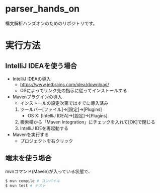 # parser_hands_on

構文解析ハンズオンのためのリポジトリです。

# 実行方法

## IntelliJ IDEAを使う場合

* IntelliJ IDEAの導入
  * https://www.jetbrains.com/idea/download/
  * OSによってリンク先の指示に従ってインストールする
* Mavenプラグインの導入
  * インストールの設定次第ではすでに導入済み
  1. ツールバー[ファイル]→[設定]→[Plugins]
     * OS X: [IntelliJ IDEA]→[設定]→[Plugins].
  2. 検索欄から「Maven Integration」にチェックを入れて[OK]で閉じる
  3. IntelliJ IDEを再起動する
* Mavenを実行する
  * プロジェクトを右クリック

## 端末を使う場合

mvnコマンド(Maven)が入っている状態で、

```sh
$ mvn compile # コンパイル
$ mvn test # テスト
```
